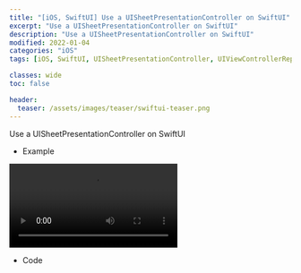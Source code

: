 ```yaml
---
title: "[iOS, SwiftUI] Use a UISheetPresentationController on SwiftUI"
excerpt: "Use a UISheetPresentationController on SwiftUI"
description: "Use a UISheetPresentationController on SwiftUI"
modified: 2022-01-04
categories: "iOS"
tags: [iOS, SwiftUI, UISheetPresentationController, UIViewControllerRepresentable]

classes: wide
toc: false

header:
  teaser: /assets/images/teaser/swiftui-teaser.png
---
```


Use a UISheetPresentationController on SwiftUI

- Example

![SheetPresentation](/assets/images/post/ios/SheetPresentation.mov)

- Code

<script src="https://gist.github.com/tigi44/9071a905336e13f6a237f3718f7b9927.js"></script>

